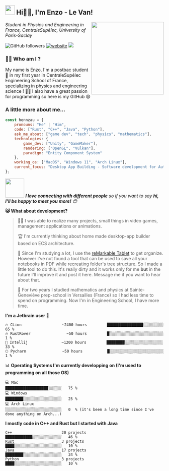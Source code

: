 
<h2><img src="https://emojis.slackmojis.com/emojis/images/1531849430/4246/blob-sunglasses.gif?1531849430" width="30"/> Hi🙏🏻, I'm Enzo - Le Van! </h2>
<img align='right' src="https://media.giphy.com/media/M9gbBd9nbDrOTu1Mqx/giphy.gif" width="230">
<p><em>Student in Physics and Engineering in France, CentraleSupélec, University of Paris-Saclay
</em></p>

![GitHub followers](https://img.shields.io/github/followers/Hennzau?label=Follow&style=social)
[![website](https://img.shields.io/badge/Website-46a2f1.svg?&style=flat-square&logo=Google-Chrome&logoColor=white&link=https://anmolsingh.me/)](https://hennzau.github.io/)
![](https://visitor-badge.glitch.me/badge?page_id=Hennzau.Hennzau)

### 👨‍💻 Who am I ?

My name is Enzo, I'm a postbac student 🏫 in my first year in CentraleSupélec Engineering School of France, specializing in physics and engineering science ! 👨‍🔬 I also have a great passion for programming so here is my GitHub 😄

###  A little more about me...  

```javascript
const hennzau = {
    pronouns: "He" | "Him",
    code: ["Rust", "C++", "Java", "Python"],
    ask_me_about: ["game dev", "tech", "physics", "mathematics"],
    technologies: {
        game_dev: ["Unity", "GameMaker"],
        rendering: ["OpenGL", "Vulkan"],
        paradigm: "Entity Component System"
    },
    working_os: ["MacOS", "Windows 11", "Arch Linux"],
    current_focus: "Desktop App Building - Software development for Autonomous Driving"
};
```

<img src="https://media.giphy.com/media/LnQjpWaON8nhr21vNW/giphy.gif" width="60"> <em><b>I love connecting with different people</b> so if you want to say <b>hi, I'll be happy to meet you more!</b> 😊</em>

**🐱 What about development?** 

> 👨‍💻 I was able to realize many projects, small things in video games, management applications or animations. 
 > 
> 🏆 I'm currently thinking about home made desktop-app builder based on ECS architecture.
 > 
 > 
> 📜 Since I'm studying a lot, I use the [reMarkable Tablet](https://remarkable.com/store/remarkable-2) to get organize. However I've not found a tool that can be used to save all your notebooks in PDF while recreating folder's tree structure. So I made a little tool to do this. It's really dirty and it works only for me **but** in the future I'll improve it and post it here. Message me if you want to hear about that.
>
> 🚫 For two years I studied mathematics and physics at Sainte-Geneviève prep-school in Versailles (France) so I had less time to spend on programming. Now I'm in Engineering School, I have more time.
 
**I'm a Jetbrain user 🦉** 

```text
🔥 CLion                  ~2400 hours         ████████████████░░░░░░░░░   65 %
🔥 RustRover                ~50 hours         █░░░░░░░░░░░░░░░░░░░░░░░░   1 %
💬 Intellij               ~1200 hours         ████████░░░░░░░░░░░░░░░░░   33 % 
🕑︎ Pycharm                ~50 hours           █░░░░░░░░░░░░░░░░░░░░░░░░   1 % 
```

📊 **Operating Systems I'm currently developping on (I'm used to programming on all those OS)** 

```text
💻 Mac                                        ███████████████████░░░░░░   75 % 
💻 Windows                                    ████████░░░░░░░░░░░░░░░░░   25 % 
💻 Arch Linux                                 ░░░░░░░░░░░░░░░░░░░░░░░░░   0  % (it's been a long time since I've done anything on Arch...) 
```

**I mostly code in C++ and Rust but I started with Java** 

```text
C++                      20 projects           ████████████░░░░░░░░░░░░░   46 % 
Rust                     3 projects            ████░░░░░░░░░░░░░░░░░░░░░   10 % 
Java                     17 projects           ████████░░░░░░░░░░░░░░░░░   34 % 
Python                   3 projects            ████░░░░░░░░░░░░░░░░░░░░░   10 % 
```
